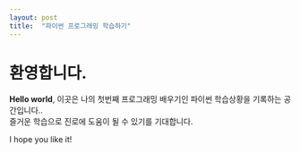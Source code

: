```yaml
---
layout: post
title:  "파이썬 프로그래밍 학습하기"
---
```


# 환영합니다.

**Hello world**, 이곳은 나의 첫번째 프로그래밍 배우기인 파이썬 학습상황을 기록하는 공간입니다..  
즐거운 학습으로 진로에 도움이 될 수 있기를 기대합니다.   


I hope you like it!
